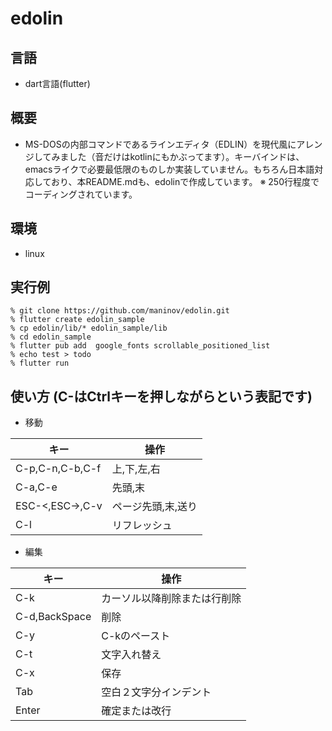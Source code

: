 # edolin

## 言語

* dart言語(flutter)

## 概要
* MS-DOSの内部コマンドであるラインエディタ（EDLIN）を現代風にアレンジしてみました（音だけはkotlinにもかぶってます）。キーバインドは、emacsライクで必要最低限のものしか実装していません。もちろん日本語対応しており、本README.mdも、edolinで作成しています。
※ 250行程度でコーディングされています。

## 環境
* linux

## 実行例

```
% git clone https://github.com/maninov/edolin.git
% flutter create edolin_sample
% cp edolin/lib/* edolin_sample/lib
% cd edolin_sample
% flutter pub add  google_fonts scrollable_positioned_list
% echo test > todo
% flutter run
```

## 使い方 (C-はCtrlキーを押しながらという表記です)
* 移動

キー | 操作
----------------|-------------
C-p,C-n,C-b,C-f | 上,下,左,右
C-a,C-e | 先頭,末
ESC-<,ESC->,C-v | ページ先頭,末,送り
C-l | リフレッシュ

* 編集

キー | 操作
----------------|-----------------
C-k | カーソル以降削除または行削除
C-d,BackSpace | 削除
C-y | C-kのペースト
C-t | 文字入れ替え
C-x | 保存
Tab | 空白２文字分インデント
Enter | 確定または改行

